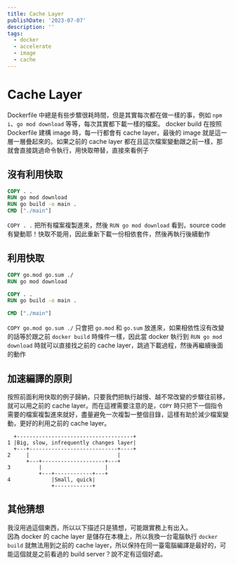 ```yaml
---
title: Cache Layer
publishDate: '2023-07-07'
description: ''
tags:
  - docker
  - accelerate
  - image
  - cache
---
```


# Cache Layer

Dockerfile 中總是有些步驟很耗時間，但是其實每次都在做一樣的事，例如 `npm i`、`go mod download` 等等，每次其實都下載一樣的檔案。
docker build 在按照 Dockerfile 建構 image 時，每一行都會有 cache layer，最後的 image 就是這一層一層疊起來的。如果之前的 cache layer 都在且這次檔案變動跟之前一樣，那就會直接跳過命令執行，用快取帶替，直接來看例子

## 沒有利用快取

```dockerfile
COPY . .
RUN go mod download
RUN go build -o main .
CMD ["./main"]
```

`COPY . .` 把所有檔案複製進來，然後 `RUN go mod download` 看到，source code 有變動耶！快取不能用，因此重新下載一份相依套件，然後再執行後續動作

## 利用快取

```dockerfile
COPY go.mod go.sum ./
RUN go mod download

COPY . .
RUN go build -o main .

CMD ["./main"]
```

`COPY go.mod go.sum ./` 只會把 `go.mod` 和 `go.sum` 放進來，如果相依性沒有改變的話等於跟之前 `docker build` 時條件一樣，因此當 docker 執行到 `RUN go mod download` 時就可以直接找之前的 cache layer，跳過下載過程，然後再繼續後面的動作

## 加速編譯的原則

按照前面利用快取的例子歸納，只要我們把執行越慢、越不常改變的步驟往前移，就可以用之前的 cache layer。而在這裡需要注意的是，`COPY` 時只把下一個指令需要的檔案複製進來就好，盡量避免一次複製一整個目錄，這樣有助於減少檔案變動，更好的利用之前的 cache layer。

```
  +-------------------------------------+
1 |Big, slow, infrequently changes layer|
  +---+----------------------------+----+
2     |                            |
      +---+--------------------+---+
3         |                    |
          +---+------------+---+
4             |Small, quick|
              +------------+
```

## 其他猜想

我沒用過這個東西，所以以下描述只是猜想，可能跟實務上有出入。  
因為 docker 的 cache layer 是儲存在本機上，所以我換一台電腦執行 `docker build` 就無法用到之前的 cache layer，所以保持在同一臺電腦編譯是最好的，可能這個就是之前看過的 build server？說不定有這個好處。
